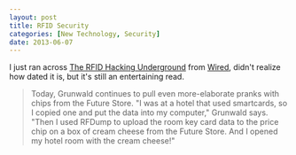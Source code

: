 ```yaml
---
layout: post
title: RFID Security
categories: [New Technology, Security]
date: 2013-06-07
---
```

I just ran across [The RFID Hacking Underground](http://www.wired.com/wired/archive/14.05/rfid.html) from
[Wired](http://www.wired.com/), didn't realize how dated it is, but it's still an entertaining read.

> Today, Grunwald continues to pull even more-elaborate pranks with chips from the Future Store.
> "I was at a hotel that used smartcards, so I copied one and put the data into my computer," Grunwald says.
> "Then I used RFDump to upload the room key card data to the price chip on a box of cream cheese from the Future Store.
> And I opened my hotel room with the cream cheese!"
